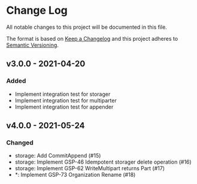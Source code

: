 # Change Log

All notable changes to this project will be documented in this file.

The format is based on [Keep a Changelog](https://keepachangelog.com/)
and this project adheres to [Semantic Versioning](https://semver.org/).

## v3.0.0 - 2021-04-20

### Added

- Implement integration test for storager
- Implement integration test for multiparter
- Implement integration test for appender

## v4.0.0 - 2021-05-24

### Changed

- storage: Add CommitAppend (#15)
- storage: Implement GSP-46 Idempotent storager delete operation (#16)
- storage: Implement GSP-62 WriteMultipart returns Part (#17)
- *: Implement GSP-73 Organization Rename (#18)

[Unreleased]: https://github.com/beyondstorage/go-integration-test/compare/v4.0.0...HEAD
[v4.0.0]: https://github.com/beyondstorage/go-integration-test/compare/v3.0.0...v4.0.0